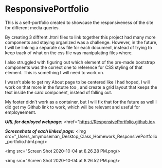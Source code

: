 # ResponsivePortfolio

This is a self-portfolio created to showcase the responsiveness of the site for different media queries.

By creating 3 diffrent .html files to link together this project had many more components and staying organized was a challenge. However, in the future, I will be linking a separate css file for each document, instead of trying to keep track of what on the css file was manipulating files where.

I also struggled with figuring out which element of the pre-made bootstrap components was the correct one to reference for CSS styling of that element. This is something I will need to work on.

I wasn't able to get my About page to be centered like I had hoped, I will work on that more in the fututre too , and create a grid layout that keeps the text inside the card component, instead of falling out.

My footer didn't work as a container, but I will fix that for the future as well I did get my Github link to work, which will be relevant and useful for employeement.

**_URL for deployed webpage:_**
<href="https://ResponsivePortfolio.github.io>

**_Screenshots of each linked page:_**
<img src="\_Users_amymoseman_Desktop_Class_Homework_ResponsivePortfolio_portfolio.html.png/>

<img src="Screen Shot 2020-10-04 at 8.26.28 PM.png/>

<img src="Screen Shot 2020-10-04 at 8.26.52 PM.png/>
